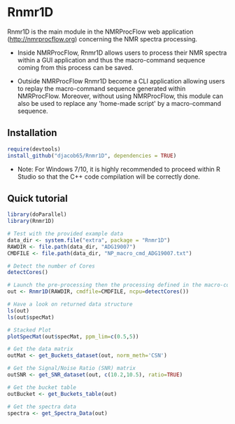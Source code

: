# Rnmr1D

Rnmr1D is the main module in the NMRProcFlow web application (http://nmrprocflow.org) concerning the NMR spectra processing.

* Inside NMRProcFlow, Rnmr1D allows users to process their NMR spectra within a GUI application and thus the macro-command sequence coming from this process can be saved. 

* Outside NMRProcFlow Rnmr1D become a CLI application allowing users to replay  the macro-command sequence generated within NMRProcFlow. Moreover, without using NMRProcFlow, this module can also be used to replace any 'home-made script'  by a macro-command sequence.

## Installation

```R
require(devtools)
install_github("djacob65/Rnmr1D", dependencies = TRUE)
```

* Note: For Windows 7/10, it is highly recommended to proceed within R Studio so that the C++ code compilation will be correctly done.

## Quick tutorial


```R
library(doParallel)
library(Rnmr1D)

# Test with the provided example data
data_dir <- system.file("extra", package = "Rnmr1D")
RAWDIR <- file.path(data_dir, "ADG19007")
CMDFILE <- file.path(data_dir, "NP_macro_cmd_ADG19007.txt")

# Detect the number of Cores
detectCores()

# Launch the pre-processing then the processing defined in the macro-command file
out <- Rnmr1D(RAWDIR, cmdfile=CMDFILE, ncpu=detectCores())

# Have a look on returned data structure
ls(out)
ls(out$specMat)

# Stacked Plot 
plotSpecMat(out$specMat, ppm_lim=c(0.5,5))

# Get the data matrix 
outMat <- get_Buckets_dataset(out, norm_meth='CSN')

# Get the Signal/Noise Ratio (SNR) matrix 
outSNR <- get_SNR_dataset(out, c(10.2,10.5), ratio=TRUE)

# Get the bucket table
outBucket <- get_Buckets_table(out)

# Get the spectra data
spectra <- get_Spectra_Data(out)

```
